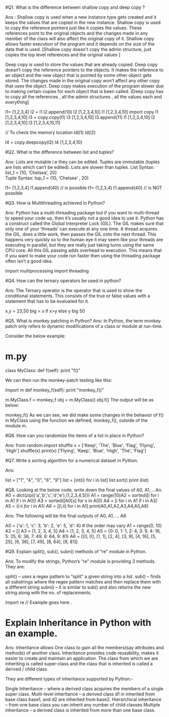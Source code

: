 #Q1. What is the difference between shallow copy and deep copy ?

Ans : Shallow copy is used when a new instance type gets created and it keeps the values that are copied in the new instance. 
Shallow copy is used to copy the reference pointers just like it copies the values. These references point to the original objects
and the changes made in any member of the class will also affect the original copy of it. Shallow copy allows faster execution of the program 
and it depends on the size of the data that is used.
[Shallow copy doesn't copy the admin structure, just copies the top level references and the original values ]

Deep copy is used to store the values that are already copied. Deep copy doesn’t copy the reference pointers to the objects. 
It makes the reference to an object and the new object that is pointed by some other object gets stored. 
The changes made in the original copy won’t affect any other copy that uses the object. 
Deep copy makes execution of the program slower due to making certain copies for each object that is been called.
[Deep copy has to copy all the references , all the admin structures , all the values each and everything]


l1= [1,2,3,4]
l2 = l1
l2.append(10)
l2
[1,2,3,4,10]
l1
[1,2,3,4,10]
import copy 
l1
[1,2,3,4,10]
l3 = copy.copy(l1)
l3
[1,2,3,4,10]
l3.append(11)
l1
[1,2,3,4,10]
l2
[1,2,3,4,10]
l3
[1,2,3,4,10,11]

// To check the memory location
id(l1)
id(l2)

l4 = copy.deepcopy(l2)
l4
[1,2,3,4,10]






#Q2. What is the difference between list and tuples?

Ans: Lists are mutable i.e they can be edited. Tuples are immutable (tuples are lists which can’t be edited).
Lists are slower than tuples.
List Syntax: list_1 = [10, ‘Chelsea’, 20]	
Tuple Syntax: tup_1 = (10, ‘Chelsea’ , 20)


l1= [1,2,3,4]
l1.append(40)  // is possible
t1= (1,2,3,4)
t1.append(40)  // is NOT possible







#Q3. How is Multithreading achieved in Python?

Ans: Python has a multi-threading package but if you want to multi-thread to speed your code up, then it’s usually not a good idea to use it.
Python has a construct called the Global Interpreter Lock (GIL). The GIL makes sure that only one of your ‘threads’ can execute at any one time. 
A thread acquires the GIL, does a little work, then passes the GIL onto the next thread.
This happens very quickly so to the human eye it may seem like your threads are executing in parallel, but they are really just taking turns using the same CPU core.
All this GIL passing adds overhead to execution. This means that if you want to make your code run faster then using the threading package often isn’t a good idea.

import multiprocessing 
import threading 




#Q4. How can the ternary operators be used in python?

Ans: The Ternary operator is the operator that is used to show the conditional statements. 
This consists of the true or false values with a statement that has to be evaluated for it.

x,y = 23,50
big = x if x>y else y
big 
50





#Q5. What is monkey patching in Python?
Ans: In Python, the term monkey patch only refers to dynamic modifications of a class or module at run-time.

Consider the below example:

# m.py
class MyClass:
def f(self):
print "f()"


We can then run the monkey-patch testing like this:

import m
def monkey_f(self):
print "monkey_f()"

m.MyClass.f = monkey_f
obj = m.MyClass()
obj.f()
The output will be as below:

monkey_f()
As we can see, we did make some changes in the behavior of f() in MyClass using the function we defined, monkey_f(), outside of the module m.





#Q6. How can you randomize the items of a list in place in Python?

Ans: 
from random import shuffle
x = ['Keep', 'The', 'Blue', 'Flag', 'Flying', 'High']
shuffle(x)
print(x)
['Flying', 'Keep', 'Blue', 'High', 'The', 'Flag']




#Q7. Write a sorting algorithm for a numerical dataset in Python.

Ans: 

list = ["1", "4", "0", "6", "9"]
list = [int(i) for i in list]
list.sort()
print (list)




#Q8. Looking at the below code, write down the final values of A0, A1, …An.
A0 = dict(zip(('a','b','c','d','e'),(1,2,3,4,5)))
A1 = range(10)A2 = sorted([i for i in A1 if i in A0])
A3 = sorted([A0[s] for s in A0])
A4 = [i for i in A1 if i in A3]
A5 = {i:i*i for i in A1}
A6 = [[i,i*i] for i in A1]
print(A0,A1,A2,A3,A4,A5,A6)


Ans: The following will be the final outputs of A0, A1, … A6

A0 = {'a': 1, 'c': 3, 'b': 2, 'e': 5, 'd': 4} # the order may vary
A1 = range(0, 10) 
A2 = []
A3 = [1, 2, 3, 4, 5]
A4 = [1, 2, 3, 4, 5]
A5 = {0: 0, 1: 1, 2: 4, 3: 9, 4: 16, 5: 25, 6: 36, 7: 49, 8: 64, 9: 81}
A6 = [[0, 0], [1, 1], [2, 4], [3, 9], [4, 16], [5, 25], [6, 36], [7, 49], [8, 64], [9, 81]]





#Q9. Explain split(), sub(), subn() methods of “re” module in Python.

Ans: To modify the strings, Python’s “re” module is providing 3 methods. They are:

split() – uses a regex pattern to “split” a given string into a list.
sub() – finds all substrings where the regex pattern matches and then replace them with a different string
subn() – it is similar to sub() and also returns the new string along with the no. of replacements.

import re 
// Example goes here .






# Explain Inheritance in Python with an example.

Ans: Inheritance allows One class to gain all the members(say attributes and methods) of another class. Inheritance provides code reusability,
makes it easier to create and maintain an application. The class from which we are inheriting is called super-class and the class 
that is inherited is called a derived / child class.

They are different types of inheritance supported by Python:-

Single Inheritance – where a derived class acquires the members of a single super class.
Multi-level inheritance – a derived class d1 in inherited from base class base1, and d2 are inherited from base2.
Hierarchical inheritance – from one base class you can inherit any number of child classes
Multiple inheritance – a derived class is inherited from more than one base class.
